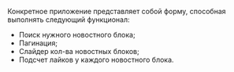 Конкретное приложение представляет собой форму, способная выполнять следующий функционал:
- Поиск нужного новостного блока;
- Пагинация;
- Слайдер кол-ва новостных блоков;
- Подсчет лайков у каждого новостного блока. 
